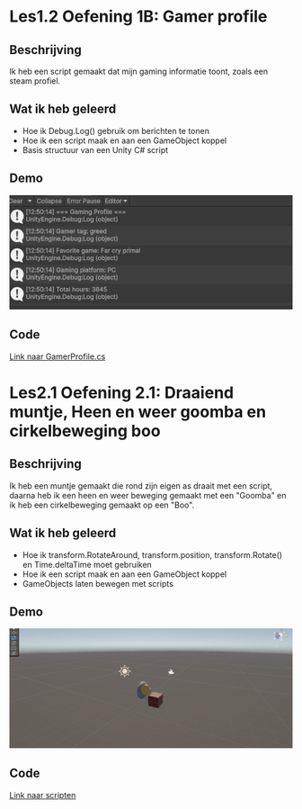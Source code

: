 # Les1.2 Oefening 1B: Gamer profile

## Beschrijving

Ik heb een script gemaakt dat mijn gaming informatie toont, zoals een steam profiel.

## Wat ik heb geleerd

- Hoe ik Debug.Log() gebruik om berichten te tonen
- Hoe ik een script maak en aan een GameObject koppel
- Basis structuur van een Unity C# script

## Demo

![Gamer profile](/gifs/1.2/Animation.gif)

## Code

[Link naar GamerProfile.cs](https://github.com/rstevensr/MijnUnityProject/blob/eb193be5fb9bfee50b9113918da3e97cf2296c7d/Assets/Scripts/Oefeningen/1.2/GamerProfile.cs)

# Les2.1 Oefening 2.1: Draaiend muntje, Heen en weer goomba en cirkelbeweging boo

## Beschrijving

Ik heb een muntje gemaakt die rond zijn eigen as draait met een script, daarna heb ik een heen en weer beweging gemaakt met een "Goomba" en ik heb een cirkelbeweging gemaakt op een "Boo".

## Wat ik heb geleerd

- Hoe ik transform.RotateAround, transform.position, transform.Rotate() en Time.deltaTime moet gebruiken
- Hoe ik een script maak en aan een GameObject koppel
- GameObjects laten bewegen met scripts

## Demo

![Draaiend muntje, Heen en weer goomba en cirkelbeweging boo](/gifs/2.1/Bewegingen.gif)

## Code

[Link naar scripten]([link-naar-je-script](https://github.com/rstevensr/MijnUnityProject/tree/eb193be5fb9bfee50b9113918da3e97cf2296c7d/Assets/Scripts/Oefeningen/2.1))

